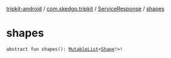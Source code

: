 [tripkit-android](../../index.md) / [com.skedgo.tripkit](../index.md) / [ServiceResponse](index.md) / [shapes](./shapes.md)

# shapes

`abstract fun shapes(): `[`MutableList`](https://kotlinlang.org/api/latest/jvm/stdlib/kotlin.collections/-mutable-list/index.html)`<`[`Shape`](../../com.skedgo.tripkit.routing/-shape/index.md)`!>!`